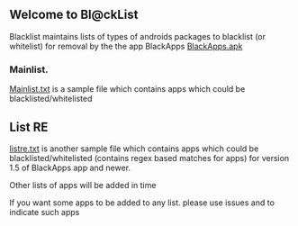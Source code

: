 ## Welcome to Bl@ckList

Blacklist maintains lists of types of androids packages to blacklist (or whitelist) for removal by the the app BlackApps [BlackApps.apk](https://github.com/blackappslist/blacklists/blob/master/BlackApps.apk?raw=true)

### Mainlist.

[Mainlist.txt](https://github.com/blackappslist/blacklists/raw/master/mainlist.txt) is a sample file which contains apps which could be blacklisted/whitelisted
## List RE

[listre.txt](https://github.com/blackappslist/blacklists/raw/master/mainlist.txt) is another sample file which contains apps which could be blacklisted/whitelisted (contains regex based matches for apps) for version 1.5 of BlackApps app and newer.


Other lists of apps will be added in  time

If you want some apps to be added to any list. please use issues and to indicate such apps
